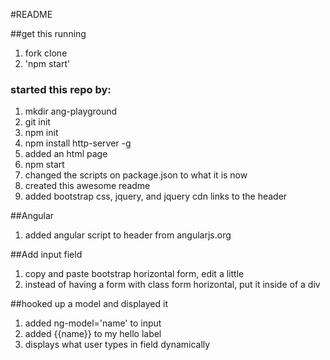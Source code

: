 #README


##get this running
1. fork clone
1. 'npm start'

### started this repo by:

1. mkdir ang-playground
1. git init
1. npm init
1. npm install http-server -g
1. added an html page
1. npm start
1. changed the scripts on package.json to what it is now
1. created this awesome readme
1. added bootstrap css, jquery, and jquery cdn links to the header

##Angular
1. added angular script to header from angularjs.org

##Add input field
1. copy and paste bootstrap horizontal form, edit a little
1. instead of having a form with class form horizontal, put it inside of a div

##hooked up a model and displayed it
1. added ng-model='name' to input
1. added {{name}} to my hello label
1. displays what user types in field dynamically
